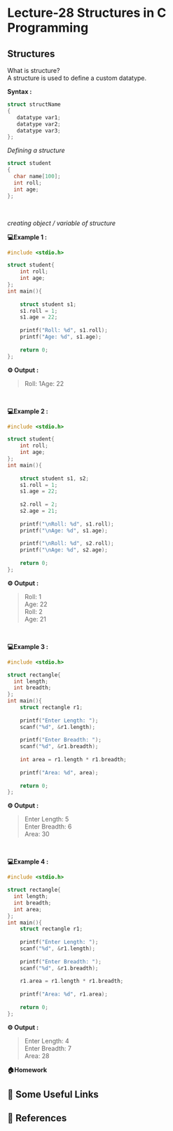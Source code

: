 # Lecture-28 Structures in C Programming 

## Structures

What is structure?<br>
A structure is used to define a custom datatype.

**Syntax :**
```c
struct structName
{
   datatype var1;
   datatype var2;
   datatype var3;
};

```
*Defining a structure*
```c
struct student
{
  char name[100];
  int roll;
  int age;
};

```
<br>

*creating object / variable of structure*

**💻Example 1 :**
```c
#include <stdio.h>

struct student{
    int roll;
    int age;
};
int main(){
    
    struct student s1;
    s1.roll = 1;
    s1.age = 22;
    
    printf("Roll: %d", s1.roll);
    printf("Age: %d", s1.age);
    
    return 0;
};


```
**⚙️ Output :** 
>Roll: 1Age: 22

<br>

**💻Example 2 :**

```c
#include <stdio.h>

struct student{
    int roll;
    int age;
};
int main(){
    
    struct student s1, s2;
    s1.roll = 1;
    s1.age = 22;
    
    s2.roll = 2;
    s2.age = 21;
    
    printf("\nRoll: %d", s1.roll);
    printf("\nAge: %d", s1.age);
    
    printf("\nRoll: %d", s2.roll);
    printf("\nAge: %d", s2.age);
    
    return 0;
};

```
**⚙️ Output :** 
>Roll: 1<br>
Age: 22<br>
Roll: 2<br>
Age: 21<br>

<br>

**💻Example 3 :**

```c
#include <stdio.h>

struct rectangle{
  int length;
  int breadth;
};
int main(){
    struct rectangle r1;
    
    printf("Enter Length: ");
    scanf("%d", &r1.length);
    
    printf("Enter Breadth: ");
    scanf("%d", &r1.breadth);
    
    int area = r1.length * r1.breadth;
    
    printf("Area: %d", area);
    
    return 0;
};

```
**⚙️ Output :** 
>Enter Length: 5<br>
Enter Breadth: 6<br>
Area: 30<br>

<br>

**💻Example 4 :**

```c
#include <stdio.h>

struct rectangle{
  int length;
  int breadth;
  int area;
};
int main(){
    struct rectangle r1;
    
    printf("Enter Length: ");
    scanf("%d", &r1.length);
    
    printf("Enter Breadth: ");
    scanf("%d", &r1.breadth);
    
    r1.area = r1.length * r1.breadth;
    
    printf("Area: %d", r1.area);
    
    return 0;
};

```
**⚙️ Output :** 
>Enter Length: 4<br>
Enter Breadth: 7<br>
Area: 28<br>

**🏠Homework**

## 🔗 Some Useful Links

## 📖 References